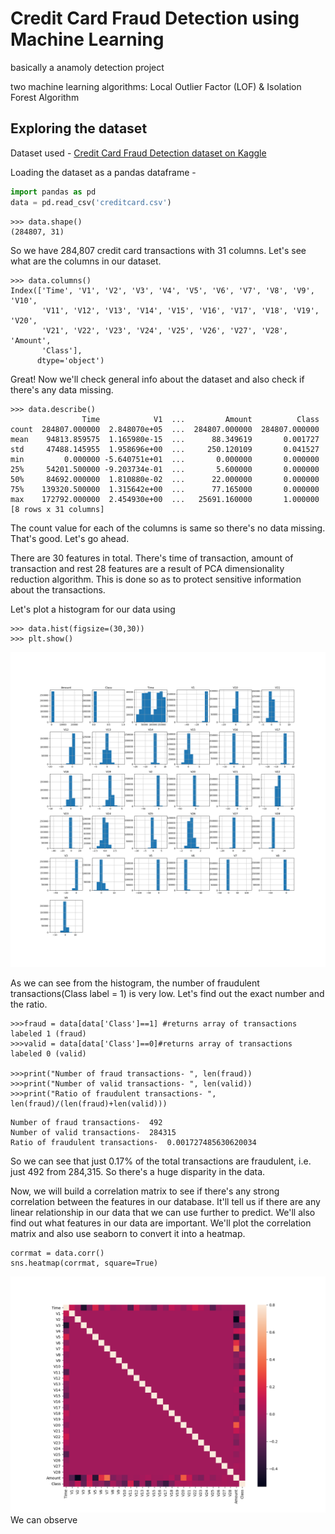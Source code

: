 # Credit Card Fraud Detection using Machine Learning

basically a anamoly detection project 

two machine learning algorithms: Local Outlier Factor (LOF) & Isolation Forest Algorithm

## Exploring the dataset

Dataset used - [Credit Card Fraud Detection dataset on Kaggle](https://www.kaggle.com/mlg-ulb/creditcardfraud/version/3)

Loading the dataset as a pandas dataframe -
```python
import pandas as pd
data = pd.read_csv('creditcard.csv')
```

```
>>> data.shape()
(284807, 31)
```
So we have 284,807 credit card transactions with 31 columns. Let's see what are the columns in our dataset.

```
>>> data.columns()
Index(['Time', 'V1', 'V2', 'V3', 'V4', 'V5', 'V6', 'V7', 'V8', 'V9', 'V10',
       'V11', 'V12', 'V13', 'V14', 'V15', 'V16', 'V17', 'V18', 'V19', 'V20',
       'V21', 'V22', 'V23', 'V24', 'V25', 'V26', 'V27', 'V28', 'Amount',
       'Class'],
      dtype='object')
```
Great! Now we'll check general info about the dataset and also check if there's any data missing.
```
>>> data.describe()
                Time            V1  ...         Amount          Class
count  284807.000000  2.848070e+05  ...  284807.000000  284807.000000
mean    94813.859575  1.165980e-15  ...      88.349619       0.001727
std     47488.145955  1.958696e+00  ...     250.120109       0.041527
min         0.000000 -5.640751e+01  ...       0.000000       0.000000
25%     54201.500000 -9.203734e-01  ...       5.600000       0.000000
50%     84692.000000  1.810880e-02  ...      22.000000       0.000000
75%    139320.500000  1.315642e+00  ...      77.165000       0.000000
max    172792.000000  2.454930e+00  ...   25691.160000       1.000000
[8 rows x 31 columns]
```
The count value for each of the columns is same so there's no data missing. That's good. Let's go  ahead.

There are 30 features in total. There's time of transaction, amount of transaction and rest 28 features are a result of PCA dimensionality reduction algorithm. This is done so as to protect sensitive information about the transactions.

Let's plot a histogram for our data using
```
>>> data.hist(figsize=(30,30))
>>> plt.show()
```
![histogram](histogram.png)

As we can see from the histogram, the number of fraudulent transactions(Class label = 1) is very low. Let's find out the exact number and the ratio.

```
>>>fraud = data[data['Class']==1] #returns array of transactions labeled 1 (fraud)
>>>valid = data[data['Class']==0]#returns array of transactions labeled 0 (valid)

>>>print("Number of fraud transactions- ", len(fraud))
>>>print("Number of valid transactions- ", len(valid))
>>>print("Ratio of fraudulent transactions- ", len(fraud)/(len(fraud)+len(valid)))
```

```
Number of fraud transactions-  492
Number of valid transactions-  284315
Ratio of fraudulent transactions-  0.001727485630620034
```

So we can see that just 0.17% of the total transactions are fraudulent, i.e. just 492 from 284,315. So there's a huge disparity in the data.

Now, we will build a correlation matrix to see if there's any strong correlation between the features in our database. It'll tell us if there are any linear relationship in our data that we can use further to predict. We'll also find out what features in our data are important. We'll plot the correlation matrix and also use seaborn to convert it into a heatmap.

```
corrmat = data.corr()   
sns.heatmap(corrmat, square=True)
```
![heatmap](heatmap.png)
We can observe   